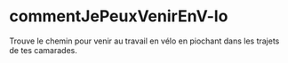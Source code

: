 # commentJePeuxVenirEnV-lo
Trouve le chemin pour venir au travail en vélo en piochant dans les trajets de tes camarades.
